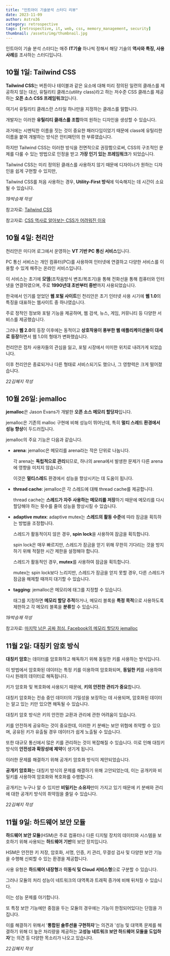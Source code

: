 ```yaml
---
title: "인트아이 기술분석 스터디 리뷰"
date: 2023-11-09
author: Astro36
category: retrospective
tags: [retrospective, it, web, css, memory_management, security]
thumbnail: /assets/img/thumbnail.jpg
---
```


인트아이 기술 분석 스터디는 매주 **IT기술** 하나씩 정해서 해당 기술의 **역사와 특징, 사용 사례**를 조사하는 스터디입니다. 

## 10월 1일: Tailwind CSS

**Tailwind CSS**는 버튼이나 테이블과 같은 요소에 대해 미리 정의된 일련의 클래스를 제공하지 않는 대신, 유틸리티 클래스(utility class)라고 하는 저수준 CSS 클래스를 제공하는 **오픈 소스 CSS 프레임워크**입니다.

여기서 유틸리티 클래스란 스타일 하나만을 지정하는 클래스를 말합니다.

개발자는 이러한 **유틸리티 클래스를 조합**하여 원하는 디자인을 생성할 수 있습니다.

과거에는 시멘틱한 이름을 짓는 것이 중요한 패러다임이었기 때문에 class에 유틸리한 이름을 붙여 개발하는 방식은 안티패턴의 한 부류였습니다.

하지만 Tailwind CSS는 이러한 방식을 전면적으로 권장함으로써, CSS의 구조적인 문제를 다룰 수 있는 방법으로 인정을 받고 **가장 인기 있는 프레임워크**가 되었습니다.

Tailwind CSS는 미리 정의된 클래스를 사용하지 않기 때문에 디자이너가 원하는 디자인을 쉽게 구현할 수 있지만,

Tailwind CSS를 처음 사용하는 경우, **Utility-First 방식**에 익숙해지는 데 시간이 소요될 수 있습니다.

*19박승재 작성*

참고자료: [Tailwind CSS](https://tailwindcss.com/)

참고자료: [CSS 역사로 알아보는 CSS가 어려워진 이유](https://velog.io/@teo/css-history-1)

## 10월 4일: 천리안

천리안은 미디어 로그에서 운영하는 **VT 기반 PC 통신 서비스**입니다.

PC 통신 서비스는 개인 컴퓨터(PC)를 사용하여 인터넷에 연결하고 다양한 서비스를 이용할 수 있게 해주는 온라인 서비스입니다.

이 서비스는 초기에 **모뎀**(조작음방식 변조/복조기)을 통해 전화선을 통해 컴퓨터와 인터넷을 연결하였으며, 주로 **1990년대 초반부터 중반**까지 사용되었습니다.

한국에서 인기를 얻었던 **웹 포털 사이트**인 천리안은 초기 인터넷 사용 시기에 **웹 1.0**의 특징을 대표하는 웹사이트 중 하나였습니다.

주로 정적인 정보와 포털 기능을 제공하며, 웹 검색, 뉴스, 게임, 커뮤니티 등 다양한 서비스를 제공했습니다. 

그러나 **웹 2.0**의 등장 이후에는 동적이고 **상호작용이 풍부한 웹 애플리케이션들이 대세로 등장**하면서 웹 1.0의 형태가 변화했습니다.

천리안은 점차 사용자들의 관심을 잃고, 포털 시장에서 미미한 위치로 내려가게 되었습니다.

이후 천리안은 종료되거나 다른 형태로 서비스되기도 했으나, 그 영향력은 크게 떨어졌습니다. 

*22김혜지 작성*

## 10월 26일: jemalloc

**jemalloc**은 Jason Evans가 개발한 **오픈 소스 메모리 할당자**입니다.

jemalloc은 기존의 malloc 구현에 비해 성능이 뛰어난데, 특히 **멀티 스레드 환경에서 성능 향상**이 두드러집니다.

jemalloc의 주요 기능은 다음과 같습니다.

- **arena**: jemalloc은 메모리를 arena라는 작은 단위로 나눕니다.

    각 arena는 **독립적으로 관리**되므로, 하나의 arena에서 발생한 문제가 다른 arena에 영향을 미치지 않습니다.

    이것은 **멀티스레드** 환경에서 성능을 향상시키는 데 도움이 됩니다.

- **thread cache**: jemalloc은 각 스레드에 대해 thread cache를 제공합니다.

    thread cache는 **스레드가 자주 사용하는 메모리를 저장**하기 때문에 메모리를 다시 할당해야 하는 횟수를 줄여 성능을 향상시킬 수 있습니다.

- **adaptive mutex**: adaptive mutex는 **스레드의 활동 수준**에 따라 잠금을 획득하는 방법을 조정합니다.

    스레드가 활동적이지 않은 경우, **spin lock**을 사용하여 잠금을 획득합니다.

    spin lock은 매우 빠르지만, 스레드가 잠금을 얻기 위해 무한히 기다리는 것을 방지하기 위해 적절한 시간 제한을 설정해야 합니다.

    스레드가 활동적인 경우, **mutex**를 사용하여 잠금을 획득합니다.

    mutex는 spin lock보다 느리지만, 스레드가 잠금을 얻지 못할 경우, 다른 스레드가 잠금을 해제할 때까지 대기할 수 있습니다.

- **tagging**: jemalloc은 메모리에 태그를 지정할 수 있습니다.

    태그를 지정하면 **메모리 할당 추적**하거나, 메모리 블록을 **특정 목적**으로 사용하도록 제한하고 각 메모리 블록을 **분류**할 수 있습니다.

*19박승재 작성*

참고자료: [마지막 남은 공짜 점심. Facebook의 메모리 할당자 jemalloc](https://channy.creation.net/project/dev.kthcorp.com/2011/05/12/last-free-lunch-facebooks-memory-allocator-jemalloc/)

## 11월 2일: 대칭키 암호 방식

**대칭키 암호**는 데이터를 암호화하고 해독하기 위해 동일한 키를 사용하는 방식입니다.

이 방법에서 암호화된 데이터는 특정 키를 이용하여 암호화되며, **동일한 키**를 사용하여 다시 원래의 데이터로 해독됩니다.

키가 암호화 및 복호화에 사용되기 때문에, **키의 안전한 관리가 중요**합니다.

대칭키 암호화는 전송 중인 데이터의 기밀성을 보장하는 데 사용되며, 암호화된 데이터는 알고 있는 키만 있으면 해독될 수 있습니다. 

대칭키 암호 방식은 키의 안전한 교환과 관리에 관한 어려움이 있습니다.

키를 안전하게 공유하는 것이 중요한데, 이러한 키 분배는 보안 위협에 취약할 수 있으며, 공유된 키가 유출될 경우 데이터가 쉽게 노출될 수 있습니다.

또한 대규모 통신에서 많은 키를 관리하는 것이 복잡해질 수 있습니다. 이로 인해 대칭키 방식의 **안전성과 확장성에 제약**이 생기게 됩니다.

이러한 문제를 해결하기 위해 공개키 암호화 방식이 제안되었습니다.

**공개키 암호화**는 대칭키 방식의 문제를 해결하기 위해 고안되었는데, 이는 공개키와 비밀키를 사용하여 암호화와 복호화를 수행합니다.

공개키는 누구나 알 수 있지만 **비밀키는 소유자**만이 가지고 있기 때문에 키 분배와 관리에 대한 공개키 방식의 취약점을 줄일 수 있습니다.

*22김혜지 작성*

## 11월 9일: 하드웨어 보안 모듈

**하드웨어 보안 모듈**(HSM)은 주로 컴퓨터나 다른 디지털 장치의 데이터와 시스템을 보호하기 위해 사용되는 **하드웨어 기반**의 보안 장치입니다.

HSM은 안전한 키 저장, 암호화, 서명, 인증, 키 관리, 무결성 검사 및 다양한 보안 기능을 수행해 신뢰할 수 있는 환경을 제공합니다.

사용 유형은 **하드웨어 내장형**과 **이동식 및 Cloud 서비스형**으로 구분할 수 있습니다. 

그러나 모듈의 처리 성능이 네트워크의 대역폭과 트래픽 증가에 비해 뒤처질 수 있습니다.

이는 성능 문제를 야기합니다.

또 특정 보안 기능에만 중점을 두는 모듈의 경우에는 기능이 한정되어있다는 단점을 가집니다.

이를 해결하기 위해서 '**통합된 솔루션을 구현하자**'는 의견과 '성능 및 대역폭 문제를 해결하기 위해 더 높은 처리량을 제공하는 **고성능 네트워크 보안 하드웨어 모듈을 도입하자**'는 의견 등 다양한 목소리가 나오고 있습니다.

*22김혜지 작성*
